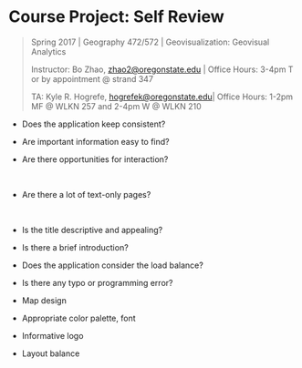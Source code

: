 # Course Project: Self Review

> Spring 2017 | Geography 472/572 | Geovisualization: Geovisual Analytics
>
> Instructor: Bo Zhao, zhao2@oregonstate.edu | Office Hours: 3-4pm T or by appointment @ strand 347
>
> TA: Kyle R. Hogrefe, hogrefek@oregonstate.edu| Office Hours: 1-2pm MF @ WLKN 257 and 2-4pm W @ WLKN 210



- Does the application keep consistent?


- Are important information easy to find?


- Are there opportunities for interaction?

  ​
- Are there a lot of text-only pages?

  ​
- Is the title descriptive and appealing?


- Is there a brief introduction?


- Does the application consider the load balance?


- Is there any typo or programming error?


- Map design

- Appropriate color palette, font


- Informative logo


- Layout balance

